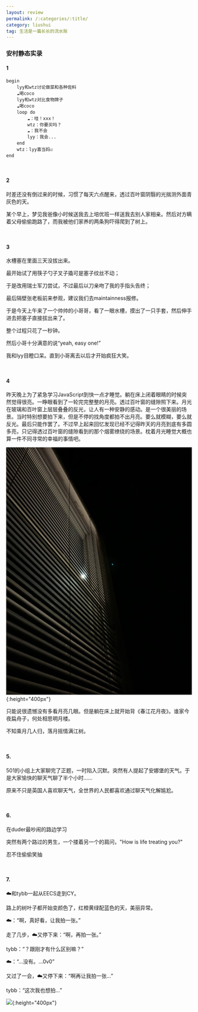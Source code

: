 ```yaml
---
layout: review
permalink: /:categories/:title/
category: liushui
tag: 生活是一篇长长的流水账
---
```


### 安村静态实录

#### 1

```markdown
begin
	lyy和wtz讨论做菜和各种佐料
	☁️喝coco
	lyy和wtz对比食物牌子
	☁️喝coco
	loop do
		☁️：哇！xxx！
		wtz：你要买吗？
		☁️：我不会
		lyy：我会...
	end
	wtz：lyy喜当妈☑️
end
```

<br/>

#### 2

时差还没有倒过来的时候，习惯了每天六点醒来，透过百叶窗阴翳的光揣测外面青灰色的天。

某个早上，梦见我爸像小时候送我去上培优班一样送我去别人家相亲。然后对方瞒着父母偷偷跑路了，而我被他们家养的两条狗吓得爬到了树上。

<br/>

#### 3

水槽塞在里面三天没拔出来。

最开始试了用筷子勺子叉子撬可是塞子纹丝不动；

于是改用瑞士军刀尝试，不过最后以刀亲吻了我的手指头告终；

最后隔壁张老板前来参观，建议我们去maintainness报修。

于是今天上午来了一个帅帅的小哥哥，看了一眼水槽，摸出了一只手套，然后伸手进去把塞子直接拔出来了。

整个过程只花了一秒钟。

然后小哥十分满意的说“yeah, easy one!”

我和lyy目瞪口呆。直到小哥离去以后才开始疯狂大笑。

<br/>

#### 4

昨天晚上为了紧急学习JavaScript到快一点才睡觉。躺在床上闭着眼睛的时候突然觉得很亮。一睁眼看到了一轮完完整整的月亮。透过百叶窗的缝隙照下来。月光在玻璃和百叶窗上层层叠叠的反光，让人有一种安静的感动。是一个很美丽的场景。当时特别想要拍下来，但是不停的找角度都拍不出月亮。要么就模糊，要么就反光。最后只能作罢了。不过早上起来回忆发现已经不记得昨天的月亮到底有多圆多亮，只记得透过百叶窗的缝隙看到的那个烟雾缭绕的场景。枕着月光睡觉大概也算一件不同寻常的幸福的事情吧。

![](/assets/915.jpg){:height="400px"}

只能说很遗憾没有多看月亮几眼。但是躺在床上就开始背《春江花月夜》。谁家今夜扁舟子，何处相思明月楼。

不知乘月几人归，落月摇情满江树。

<br/>

#### 5. 

501的小组上大家聊完了正题，一时陷入沉默。突然有人提起了安娜堡的天气。于是大家愉快的聊天气聊了半个小时……

原来不只是英国人喜欢聊天气，全世界的人民都喜欢通过聊天气化解尴尬。

<br/>

#### 6. 

在duder最吵闹的路边学习

突然有两个路过的男生，一个搂着另一个的肩问，"How is life treating you?"

忍不住偷偷笑抽

<br/>

#### 7. 

☁️和tybb一起从EECS走到CY。

路上的树叶子都开始变颜色了，红橙黄绿配蓝色的天，美丽异常。

☁️：“啊，真好看，让我拍一张。”

走了几步，☁️又停下来：“啊，再拍一张。”

tybb：“？跟刚才有什么区别嘛？”

☁️：“…没有。…0v0”

又过了一会，☁️又停下来：“啊再让我拍一张…”

tybb：“这次我也想拍…”

![](/assets/fall1.jpg){:height="400px"}















